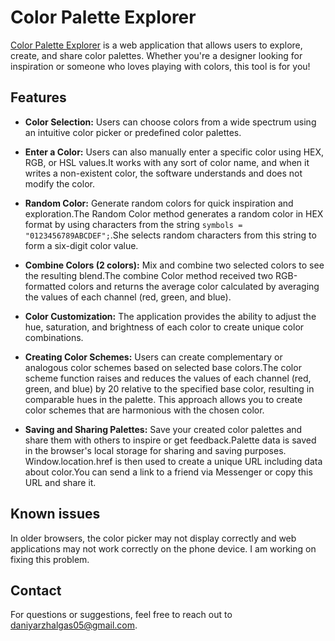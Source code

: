 # Color Palette Explorer

[Color Palette Explorer](https://color-palette-explorer.vercel.app/) is a web application that allows users to explore, create, and share color palettes. Whether you're a designer looking for inspiration or someone who loves playing with colors, this tool is for you!

## Features

- **Color Selection:** Users can choose colors from a wide spectrum using an intuitive color picker or predefined color palettes.
  
- **Enter a Color:** Users can also manually enter a specific color using HEX, RGB, or HSL values.It works with any sort of color name, and when it writes a non-existent color, the software understands and does not modify the color.
  
- **Random Color:** Generate random colors for quick inspiration and exploration.The Random Color method generates a random color in HEX format by using characters from the string  `symbols = "0123456789ABCDEF";`.She selects random characters from this string to form a six-digit color value.
  
- **Combine Colors (2 colors):** Mix and combine two selected colors to see the resulting blend.The combine Color method received two RGB-formatted colors and returns the average color calculated by averaging the values of each channel (red, green, and blue).
  
- **Color Customization:** The application provides the ability to adjust the hue, saturation, and brightness of each color to create unique color combinations.
  
- **Creating Color Schemes:** Users can create complementary or analogous color schemes based on selected base colors.The color scheme function raises and reduces the values of each channel (red, green, and blue) by 20 relative to the specified base color, resulting in comparable hues in the palette. This approach allows you to create color schemes that are harmonious with the chosen color.
  
- **Saving and Sharing Palettes:** Save your created color palettes and share them with others to inspire or get feedback.Palette data is saved in the browser's local storage for sharing and saving purposes. Window.location.href is then used to create a unique URL including data about color.You can send a link to a friend via Messenger or copy this URL and share it.
## Known issues
In older browsers, the color picker may not display correctly and web applications may not work correctly on the phone device. I am working on fixing this problem.



## Contact
For questions or suggestions, feel free to reach out to daniyarzhalgas05@gmail.com.
